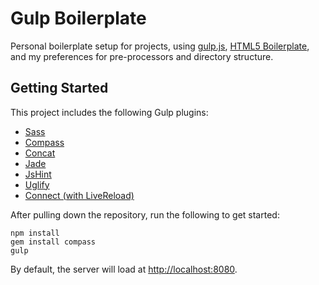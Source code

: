 # Gulp Boilerplate

Personal boilerplate setup for projects, using [gulp.js](http://gulpjs.com/), [HTML5 Boilerplate](http://html5boilerplate.com/), and my preferences for pre-processors and directory structure.

## Getting Started

This project includes the following Gulp plugins:

- [Sass](https://www.npmjs.org/package/gulp-sass)
- [Compass](https://www.npmjs.org/package/gulp-compass)
- [Concat](https://www.npmjs.org/package/gulp-concat)
- [Jade](https://www.npmjs.org/package/gulp-jade)
- [JsHint](https://www.npmjs.org/package/gulp-jshint)
- [Uglify](https://www.npmjs.org/package/gulp-uglify)
- [Connect (with LiveReload)](https://www.npmjs.org/package/gulp-connect)

After pulling down the repository, run the following to get started:

    npm install
    gem install compass
    gulp

By default, the server will load at [http://localhost:8080](http://localhost:8080).
